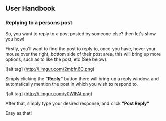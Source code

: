 ## User Handbook
### Replying to a persons post

So, you want to reply to a post posted by someone else? then let's show you how!

Firstly, you'll want to find the post to reply to, once you have, hover your mouse over the right, bottom side of their post area, this will bring up more options, such as to like the post, etc (See below):

![alt tag] (http://i.imgur.com/2mbfn6C.png)

Simply clicking the **"Reply"** button there will bring up a reply window, and automatically mention the post in which you wish to respond to.

![alt tag] (http://i.imgur.com/y0WlFAt.png)

After that, simply type your desired response, and click **"Post Reply"**

Easy as that!
